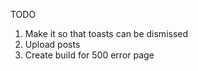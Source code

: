 TODO

1. Make it so that toasts can be dismissed
3. Upload posts
5. Create build for 500 error page


